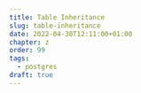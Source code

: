 ```yaml
---
title: Table Inheritance
slug: table-inheritance
date: 2022-04-30T12:11:00+01:00
chapter: z
order: 99
tags:
  - postgres
draft: true
---
```

